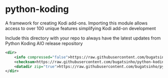 # python-koding
A framework for creating Kodi add-ons. Importing this module allows access to over 100 unique features simplifying Kodi add-on development

Include this directory with your repo to always have the latest updates from Python Koding AIO release repository
```xml
<dir>
    <info compressed="false">https://raw.githubusercontent.com/bugatsinho/python-koding/master/addons.xml</info>
    <checksum>https://raw.githubusercontent.com/bugatsinho/python-koding/master/addons.xml.md5</checksum>
    <datadir zip="true">https://raw.githubusercontent.com/bugatsinho/python-koding/master/zips/</datadir>
</dir>
```

